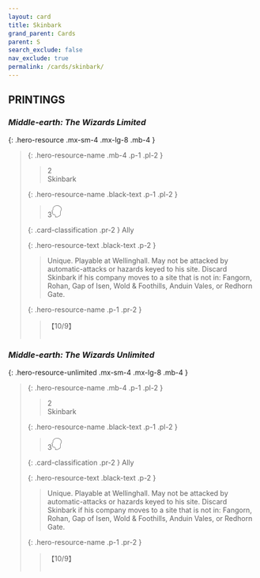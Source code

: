 ```yaml
---
layout: card
title: Skinbark
grand_parent: Cards
parent: S
search_exclude: false
nav_exclude: true
permalink: /cards/skinbark/
---
```


## PRINTINGS


### _Middle-earth: The Wizards Limited_

{: .hero-resource .mx-sm-4 .mx-lg-8 .mb-4 }
> {: .hero-resource-name .mb-4 .p-1 .pl-2 }
> > <div class="card-mp">2</div>
> > <div class="card-name">Skinbark</div>
>
> {: .hero-resource-name .black-text .p-1 .pl-2 }
> > 3![](/assets/images/mind.svg)
>
> {: .card-classification .pr-2 }
> Ally
>
> {: .hero-resource-text .black-text .p-2 }
> > Unique. Playable at Wellinghall.  May not be attacked by automatic-attacks or hazards keyed to his site. Discard Skinbark if his company moves to a site that is not in: Fangorn, Rohan, Gap of Isen, Wold & Foothills, Anduin Vales, or Redhorn Gate. 
> 
> {: .hero-resource-name .p-1 .pr-2 }
> > <div class="card-shield">【10/9】</div>
> > <div class="card-corruption">&nbsp;</div>

### _Middle-earth: The Wizards Unlimited_

{: .hero-resource-unlimited .mx-sm-4 .mx-lg-8 .mb-4 }
> {: .hero-resource-name .mb-4 .p-1 .pl-2 }
> > <div class="card-mp">2</div>
> > <div class="card-name">Skinbark</div>
>
> {: .hero-resource-name .black-text .p-1 .pl-2 }
> > 3![](/assets/images/mind.svg)
>
> {: .card-classification .pr-2 }
> Ally
>
> {: .hero-resource-text .black-text .p-2 }
> > Unique. Playable at Wellinghall.  May not be attacked by automatic-attacks or hazards keyed to his site. Discard Skinbark if his company moves to a site that is not in: Fangorn, Rohan, Gap of Isen, Wold & Foothills, Anduin Vales, or Redhorn Gate. 
> 
> {: .hero-resource-name .p-1 .pr-2 }
> > <div class="card-shield">【10/9】</div>
> > <div class="card-corruption">&nbsp;</div>
